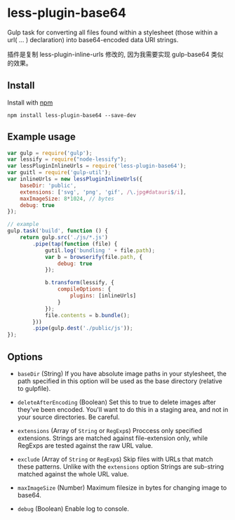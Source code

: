 less-plugin-base64
===========

Gulp task for converting all files found within a stylesheet (those within a url( ... ) declaration) into base64-encoded data URI strings.

插件是复制 less-plugin-inline-urls 修改的, 因为我需要实现 gulp-base64 类似的效果。

## Install

Install with [npm](https://npmjs.org)

```
npm install less-plugin-base64 --save-dev
```

## Example usage
```js
var gulp = require('gulp');
var lessify = require("node-lessify");
var lessPluginInlineUrls = require('less-plugin-base64');
var guitl = require('gulp-util');
var inlineUrls = new lessPluginInlineUrls({
    baseDir: 'public',
    extensions: ['svg', 'png', 'gif', /\.jpg#datauri$/i],
    maxImageSize: 8*1024, // bytes
    debug: true
});

// example
gulp.task('build', function () {
    return gulp.src('./js/*.js')
        .pipe(tap(function (file) {
            gutil.log('bundling ' + file.path);
            var b = browserify(file.path, {
                debug: true
            });

            b.transform(lessify, {
                compileOptions: {
                    plugins: [inlineUrls]
                }
            });
            file.contents = b.bundle();
        }))
        .pipe(gulp.dest('./public/js'));
});
```
## Options

  - `baseDir`  (String)
    If you have absolute image paths in your stylesheet, the path specified
    in this option will be used as the base directory (relative to gulpfile).

  - `deleteAfterEncoding`  (Boolean)
    Set this to true to delete images after they've been encoded.
    You'll want to do this in a staging area, and not in your source directories. Be careful.

  - `extensions`  (Array of `String` or `RegExp`s)
    Proccess only specified extensions.
    Strings are matched against file-extension only, while RegExps are tested against the raw URL value.

  - `exclude`  (Array of `String` or `RegExp`s)
    Skip files with URLs that match these patterns.
    Unlike with the `extensions` option Strings are sub-string matched against the whole URL value.

  - `maxImageSize` (Number)
    Maximum filesize in bytes for changing image to base64.

  - `debug` (Boolean)
    Enable log to console.

